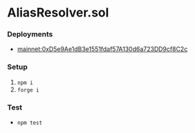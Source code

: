# AliasResolver.sol

### Deployments

* [mainnet:0xD5e9Ae1dB3e1551fdaf57A130d6a723DD9cf8C2c](https://etherscan.io/address/0xD5e9Ae1dB3e1551fdaf57A130d6a723DD9cf8C2c#code)

### Setup

1. `npm i`
1. `forge i`

### Test

* `npm test`
